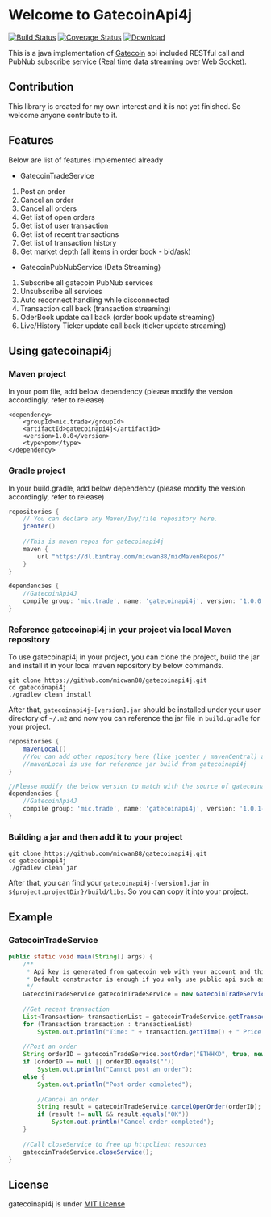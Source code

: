 # Welcome to GatecoinApi4j

[![Build Status](https://travis-ci.org/micwan88/gatecoinapi4j.svg?branch=master)](https://travis-ci.org/micwan88/gatecoinapi4j)
[![Coverage Status](https://coveralls.io/repos/github/micwan88/gatecoinapi4j/badge.svg?branch=master)](https://coveralls.io/github/micwan88/gatecoinapi4j?branch=master)
[ ![Download](https://api.bintray.com/packages/micwan88/micMavenRepos/gatecoinapi4j/images/download.svg) ](https://bintray.com/micwan88/micMavenRepos/gatecoinapi4j/_latestVersion)

This is a java implementation of [Gatecoin](https://gatecoin.com/) api included RESTful call and PubNub subscribe service (Real time data streaming over Web Socket).

## Contribution
This library is created for my own interest and it is not yet finished. So welcome anyone contribute to it.

## Features
Below are list of features implemented already
- GatecoinTradeService
1. Post an order
2. Cancel an order
3. Cancel all orders
4. Get list of open orders
5. Get list of user transaction
6. Get list of recent transactions
7. Get list of transaction history
8. Get market depth (all items in order book - bid/ask)

- GatecoinPubNubService (Data Streaming)
1. Subscribe all gatecoin PubNub services
2. Unsubscribe all services
3. Auto reconnect handling while disconnected
4. Transaction call back (transaction streaming)
5. OderBook update call back (order book update streaming)
6. Live/History Ticker update call back (ticker update streaming)

## Using gatecoinapi4j
### Maven project
In your pom file, add below dependency (please modify the version accordingly, refer to release)
```
<dependency>
	<groupId>mic.trade</groupId>
	<artifactId>gatecoinapi4j</artifactId>
	<version>1.0.0</version>
	<type>pom</type>
</dependency>
```

### Gradle project
In your build.gradle, add below dependency (please modify the version accordingly, refer to release)
``` gradle
repositories {
    // You can declare any Maven/Ivy/file repository here.
    jcenter()
    
    //This is maven repos for gatecoinapi4j
    maven {
		url "https://dl.bintray.com/micwan88/micMavenRepos/"
	}
}

dependencies {
	//GatecoinApi4J
	compile group: 'mic.trade', name: 'gatecoinapi4j', version: '1.0.0'
}
```

### Reference gatecoinapi4j in your project via local Maven repository
To use gatecoinapi4j in your project, you can clone the project, build the jar and install it in your local maven repository by below commands.
```
git clone https://github.com/micwan88/gatecoinapi4j.git
cd gatecoinapi4j
./gradlew clean install
```
After that, `gatecoinapi4j-[version].jar` should be installed under your user directory of `~/.m2` and now you can reference the jar file in `build.gradle` for your project.
``` gradle
repositories {
    mavenLocal()
    //You can add other repository here (like jcenter / mavenCentral) and
    //mavenLocal is use for reference jar build from gatecoinapi4j
}

//Please modify the below version to match with the source of gatecoinapi4j
dependencies {
	//GatecoinApi4J
	compile group: 'mic.trade', name: 'gatecoinapi4j', version: '1.0.1-SNAPSHOT'
}
``` 

### Building a jar and then add it to your project
```
git clone https://github.com/micwan88/gatecoinapi4j.git
cd gatecoinapi4j
./gradlew clean jar
```
After that, you can find your `gatecoinapi4j-[version].jar` in `${project.projectDir}/build/libs`. So you can copy it into your project.

## Example
### GatecoinTradeService
``` java
public static void main(String[] args) {
	/**
	 * Api key is generated from gatecoin web with your account and this is necessary for post order / cancel order
	 * Default constructor is enough if you only use public api such as getting transaction / market depth (order book items) 
	 */
	GatecoinTradeService gatecoinTradeService = new GatecoinTradeService("<yourApiPublicKey>", "<yourApiPrivateKey>");
	
	//Get recent transaction
	List<Transaction> transactionList = gatecoinTradeService.getTransactionList("ETHHKD");
	for (Transaction transaction : transactionList)
		System.out.println("Time: " + transaction.gettTime() + " Price: " + transaction.getPrice());
	
	//Post an order
	String orderID = gatecoinTradeService.postOrder("ETHHKD", true, new BigDecimal("1"), new BigDecimal("2400"));
	if (orderID == null || orderID.equals(""))
		System.out.println("Cannot post an order");
	else {
		System.out.println("Post order completed");
		
		//Cancel an order
		String result = gatecoinTradeService.cancelOpenOrder(orderID);
		if (result != null && result.equals("OK"))
			System.out.println("Cancel order completed");
	}
	
	//Call closeService to free up httpclient resources
	gatecoinTradeService.closeService();
}
```

## License
gatecoinapi4j is under [MIT License](https://github.com/micwan88/gatecoinapi4j/blob/master/LICENSE)